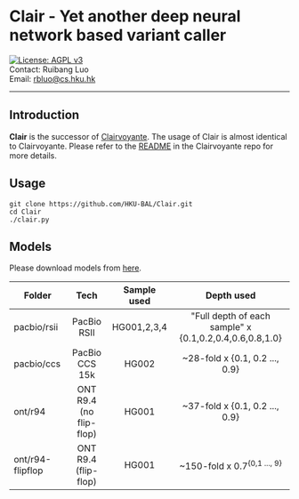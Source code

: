 # Clair - Yet another deep neural network based variant caller  
[![License: AGPL v3](https://img.shields.io/badge/License-AGPL%20v3-blue.svg)](https://www.gnu.org/licenses/agpl-3.0)  
Contact: Ruibang Luo  
Email: rbluo@cs.hku.hk  

***

## Introduction
__Clair__ is the successor of [Clairvoyante](https://github.com/aquaskyline/Clairvoyante). The usage of Clair is almost identical to Clairvoyante. Please refer to the [README](https://github.com/aquaskyline/Clairvoyante/blob/rbDev/README.md) in the Clairvoyante repo for more details.

## Usage
```shell
git clone https://github.com/HKU-BAL/Clair.git
cd Clair
./clair.py
```

## Models
Please download models from [here](http://www.bio8.cs.hku.hk/clair/models/).

Folder | Tech | Sample used | Depth used
--- | :---: | :---: | :---: |
pacbio/rsii | PacBio RSII | HG001,2,3,4 | "Full depth of each sample" x {0.1,0.2,0.4,0.6,0.8,1.0} |
pacbio/ccs | PacBio CCS 15k | HG002 | ~28-fold x {0.1, 0.2 ..., 0.9} |
ont/r94 | ONT R9.4 (no flip-flop) | HG001 | ~37-fold x {0.1, 0.2 ..., 0.9} |
ont/r94-flipflop | ONT R9.4 (flip-flop) | HG001 | ~150-fold x 0.7<sup>{0,1 ..., 9}</sup>
